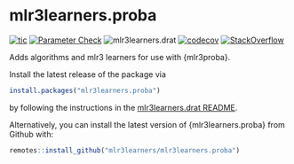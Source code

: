 # mlr3learners.proba

[![tic](https://github.com/mlr3learners/mlr3learners.proba/workflows/tic/badge.svg?branch=master)](https://github.com/mlr3learners/mlr3learners.proba/actions)
[![Parameter Check](https://github.com/mlr3learners/mlr3learners.proba/workflows/Parameter%20Check/badge.svg?branch=master)](https://github.com/mlr3learners/mlr3learners.proba/actions)
![mlr3learners.drat](https://github.com/mlr3learners/mlr3learners.proba/workflows/mlr3learners.drat/badge.svg?branch=master)
[![codecov](https://codecov.io/gh/mlr3learners/mlr3learners.proba/branch/master/graph/badge.svg)](https://codecov.io/gh/mlr3learners/mlr3learners.proba)
[![StackOverflow](https://img.shields.io/badge/stackoverflow-mlr3-orange.svg)](https://stackoverflow.com/questions/tagged/mlr3)

<!-- badges: end -->

Adds algorithms and mlr3 learners for use with {mlr3proba}.

Install the latest release of the package via

```r
install.packages("mlr3learners.proba")
```

by following the instructions in the [mlr3learners.drat README](https://github.com/mlr3learners/mlr3learners.drat).

Alternatively, you can install the latest version of {mlr3learners.proba} from Github with:

```r
remotes::install_github("mlr3learners/mlr3learners.proba")
```
